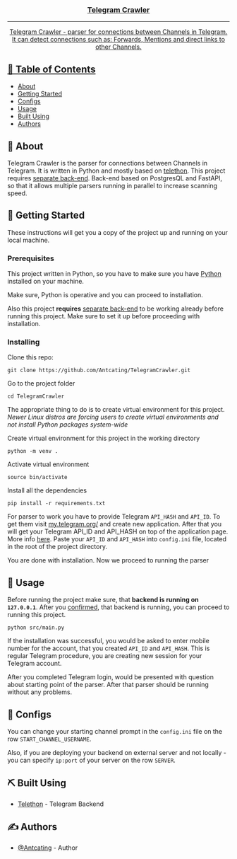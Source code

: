 <p align="center">
  <a href="" rel="noopener">
</p>

<h3 align="center">Telegram Crawler</h3>

<div align="center">

</div>

---

<p align="center"> Telegram Crawler - parser for connections between Channels in Telegram. It can detect connections such as: 
Forwards, Mentions and direct links to other Channels.  
    <br> 

</p>

## 📝 Table of Contents

- [About](#about)
- [Getting Started](#getting_started)
- [Configs](#configs)
- [Usage](#usage)
- [Built Using](#built_using)
- [Authors](#authors)

## 🧐 About <a name = "about"></a>

Telegram Crawler is the parser for connections between Channels in Telegram. It is written in Python and mostly based on [telethon](https://github.com/LonamiWebs/Telethon). This project requires [separate back-end](https://github.com/Antcating/TelegramCrawlerAPI). Back-end based on PostgresQL and FastAPI, so that it allows 
multiple parsers running in parallel to increase scanning speed. 

## 🏁 Getting Started <a name = "getting_started"></a>

These instructions will get you a copy of the project up and running on your local machine.

### Prerequisites

This project written in Python, so you have to make sure you have [Python](https://www.python.org/downloads/) installed on your machine. 

Make sure, Python is operative and you can proceed to installation.

Also this project **requires** [separate back-end](https://github.com/Antcating/TelegramCrawlerAPI) to be working already before running this project. Make sure to set it up before proceeding with installation.

### Installing

Clone this repo: 
```
git clone https://github.com/Antcating/TelegramCrawler.git
```
Go to the project folder
```
cd TelegramCrawler
```

The appropriate thing to do is to create virtual environment for this project. *Newer Linux distros are forcing users to create virtual environments and not install Python packages system-wide*

Create virtual environment for this project in the working directory 
```
python -m venv .
```

Activate virtual environment
```
source bin/activate
```

Install all the dependencies
```
pip install -r requirements.txt
```

For parser to work you have to provide Telegram `API_HASH` and `API_ID`. To get them visit [my.telegram.org/](https://my.telegram.org/) and create new application. After that you will get your Telegram API_ID and API_HASH on top of the application page. More info [here](https://core.telegram.org/api/obtaining_api_id). Paste your `API_ID` and `API_HASH` into `config.ini` file, located in the root of the project directory. 

You are done with installation. Now we proceed to running the parser

## 🎈 Usage <a name="usage"></a>

Before running the project make sure, that **backend is running on `127.0.0.1`**. After you [confirmed](https://github.com/Antcating/TelegramCrawlerAPI#usage), that backend is running, you can proceed to running this project.

```
python src/main.py
```

If the installation was successful, you would be asked to enter mobile number for the account, that you created `API_ID` and `API_HASH`. This is regular Telegram procedure, you are creating new session for your Telegram account.  

After you completed Telegram login, would be presented with question about starting point of the parser. After that parser should be running without any problems.

## 📖 Configs <a name="configs"></a>

You can change your starting channel prompt in the `config.ini` file on the row `START_CHANNEL_USERNAME`.

Also, if you are deploying your backend on external server and not locally - you can specify `ip:port` of your server on the row `SERVER`.

## ⛏️ Built Using <a name = "built_using"></a>

- [Telethon](https://github.com/LonamiWebs/Telethon) - Telegram Backend

## ✍️ Authors <a name = "authors"></a>

- [@Antcating](https://github.com/Antcating) - Author
